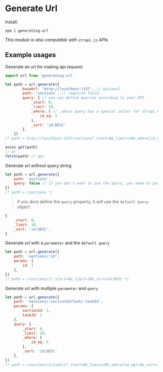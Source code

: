# Generate Url

install:

`npm i generating-url`

*This module is also compatible with `strapi.js` APIs*

## Example usages

Generate an url for making api request:

```javascript
import url from 'generating-url'

let path = url.generate({
        baseUrl: 'http://localhost:1337', // optional
        path: 'sections', // required field
        query: { // you can define queries according to your API
            _start: 0,
            _limit: 20,
            _where: { // _where query has a special setter for strapi APIs
                id_eq: 5
            },
            _sort: 'id:DESC'
        },
    })
/* path = http://localhost:1337/sections?_start=0&_limit=20&_where[id_eq]=5&_sort=id:DESC */

axios.get(path)
// or
fetch(path) // get
```

Generate url without query string

```javascript
let path = url.generate({
    path: 'sections',
    query: false // if you don't want to use the query, you need to pass 'false' here
})
/* path = /sections */
```

>if you dont define the `query` property, it will use the `default query` object:

```javascript
{
    _start: 0,
    _limit: 10,
    _sort: 'id:DESC',
}
```

Generate url with a `parameter` and the `default query`

```javascript
let path = url.generate({
    path: 'sections/:id',
    params: {
        id: 1
    },
})
/* path = /sections/1?_start=0&_limit=10&_sort=id:DESC */
```

Generate url with multiple `parameter` and `query`

```javascript
let path = url.generate({
    path: 'sections/:sectionId/task/:taskId',
    params: {
        sectionId: 1,
        taskId: 2
    },
    query: {
        _start: 0,
        _limit: 20,
        _where: {
            id_eq: 5
        },
        _sort: 'id:DESC'
    },
})
/* path = /sections/1/task/2?_start=0&_limit=20&_where[id_eq]=5&_sort=id:DESC */
```
